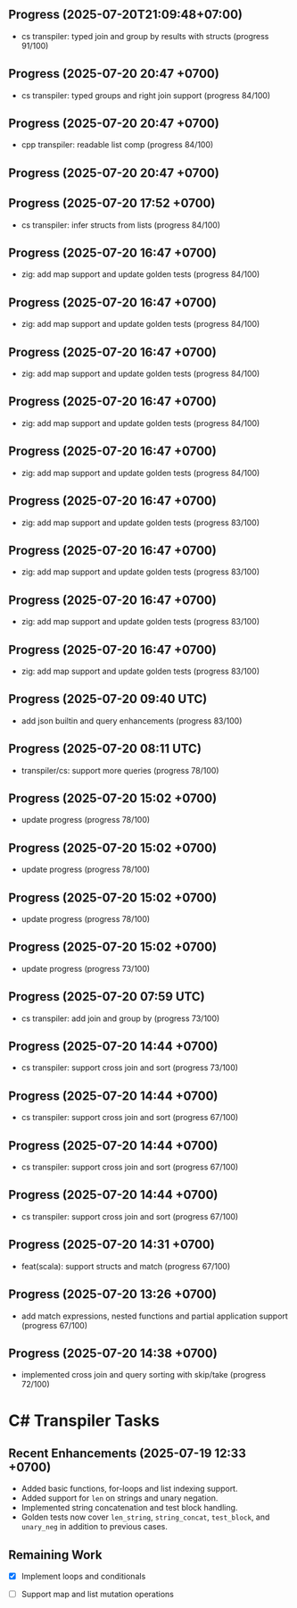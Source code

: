 ## Progress (2025-07-20T21:09:48+07:00)
- cs transpiler: typed join and group by results with structs (progress 91/100)

## Progress (2025-07-20 20:47 +0700)
- cs transpiler: typed groups and right join support (progress 84/100)


## Progress (2025-07-20 20:47 +0700)
- cpp transpiler: readable list comp (progress 84/100)

## Progress (2025-07-20 20:47 +0700)

## Progress (2025-07-20 17:52 +0700)
- cs transpiler: infer structs from lists (progress 84/100)

## Progress (2025-07-20 16:47 +0700)
- zig: add map support and update golden tests (progress 84/100)

## Progress (2025-07-20 16:47 +0700)
- zig: add map support and update golden tests (progress 84/100)

## Progress (2025-07-20 16:47 +0700)
- zig: add map support and update golden tests (progress 84/100)

## Progress (2025-07-20 16:47 +0700)
- zig: add map support and update golden tests (progress 84/100)

## Progress (2025-07-20 16:47 +0700)
- zig: add map support and update golden tests (progress 84/100)

## Progress (2025-07-20 16:47 +0700)
- zig: add map support and update golden tests (progress 83/100)

## Progress (2025-07-20 16:47 +0700)
- zig: add map support and update golden tests (progress 83/100)

## Progress (2025-07-20 16:47 +0700)
- zig: add map support and update golden tests (progress 83/100)

## Progress (2025-07-20 16:47 +0700)
- zig: add map support and update golden tests (progress 83/100)

## Progress (2025-07-20 09:40 UTC)
- add json builtin and query enhancements (progress 83/100)

## Progress (2025-07-20 08:11 UTC)
- transpiler/cs: support more queries (progress 78/100)

## Progress (2025-07-20 15:02 +0700)
- update progress (progress 78/100)

## Progress (2025-07-20 15:02 +0700)
- update progress (progress 78/100)

## Progress (2025-07-20 15:02 +0700)
- update progress (progress 78/100)

## Progress (2025-07-20 15:02 +0700)
- update progress (progress 73/100)

## Progress (2025-07-20 07:59 UTC)
- cs transpiler: add join and group by (progress 73/100)

## Progress (2025-07-20 14:44 +0700)
- cs transpiler: support cross join and sort (progress 73/100)

## Progress (2025-07-20 14:44 +0700)
- cs transpiler: support cross join and sort (progress 67/100)

## Progress (2025-07-20 14:44 +0700)
- cs transpiler: support cross join and sort (progress 67/100)

## Progress (2025-07-20 14:44 +0700)
- cs transpiler: support cross join and sort (progress 67/100)

## Progress (2025-07-20 14:31 +0700)
- feat(scala): support structs and match (progress 67/100)

## Progress (2025-07-20 13:26 +0700)
- add match expressions, nested functions and partial application support (progress 67/100)

## Progress (2025-07-20 14:38 +0700)
- implemented cross join and query sorting with skip/take (progress 72/100)

# C# Transpiler Tasks

## Recent Enhancements (2025-07-19 12:33 +0700)
- Added basic functions, for-loops and list indexing support.
- Added support for `len` on strings and unary negation.
- Implemented string concatenation and test block handling.
- Golden tests now cover `len_string`, `string_concat`, `test_block`, and `unary_neg` in addition to previous cases.

## Remaining Work
- [x] Implement loops and conditionals
- [ ] Support map and list mutation operations



























